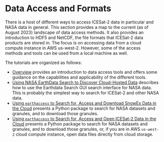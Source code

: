 # Data Access and Formats

There is a host of different ways to access ICESat-2 data in particular and NASA data in general.  This section provides a map to the current (as of August 2023) landscape of data access methods.  It also provides an introduction to HDF5 and NetCDF, the file formats that ICESat-2 data products are stored in.  The focus is on accessing data from a cloud compute instance in AWS us-west-2.  However, some of the access methods and tools can be used from a local machine as well.

The tutorials are organized as follows:

- [Overview](overview) provides an introduction to data access tools and offers some guidance on the capabilities and applicability of the different tools.
- [Using NASA EarthData Search to Discover Cloud-Hosted Data](earthdata_search.md) describes how to use the Earthdata Search GUI search interface for NASA data.  This is probably the simplest way to search for ICESat-2 and other NASA data.
- [Using `earthaccess` to Search for, Access and Download SnowEx Data in the Cloud](earthaccess.ipynb) presents a Python package to search for NASA datasets and granules, and to download those granules.
- [Using `earthaccess` to Search for, Access and Open ICESat-2 Data in the Cloud](earthaccess.ipynb) presents a Python package to search for NASA datasets and granules, and to download those granules, or, if you are in  AWS `us-west-2` cloud compute instance, open data files directly from cloud storage.
